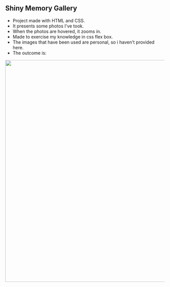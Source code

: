 ## Shiny Memory Gallery 
- Project made with HTML and CSS.
- It presents some photos I've took.
- When the photos are hovered, it zooms in. 
- Made to exercise my knowledge in css flex box. 
- The images that have been used are personal, so i haven't provided here. 
- The outcome is: 
<div align="center">
  <img src= "https://user-images.githubusercontent.com/95686401/145399323-e80b6108-2ef0-466c-a1ce-8e695431ca59.JPG" width="700px"
       </div>

